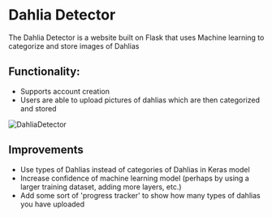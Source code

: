 # Dahlia Detector
The Dahlia Detector is a website built on Flask that uses Machine learning to categorize and store images of Dahlias

## Functionality:
 - Supports account creation
 - Users are able to upload pictures of dahlias which are then categorized and stored

![DahliaDetector](https://github.com/egyajure/Dahlia-Detector/assets/71519668/08ff4d7e-980d-44c2-939a-e0a6792430b9)

## Improvements
- Use types of Dahlias instead of categories of Dahlias in Keras model
- Increase confidence of machine learning model (perhaps by using a larger training dataset, adding more layers, etc.)
- Add some sort of 'progress tracker' to show how many types of dahlias you have uploaded


